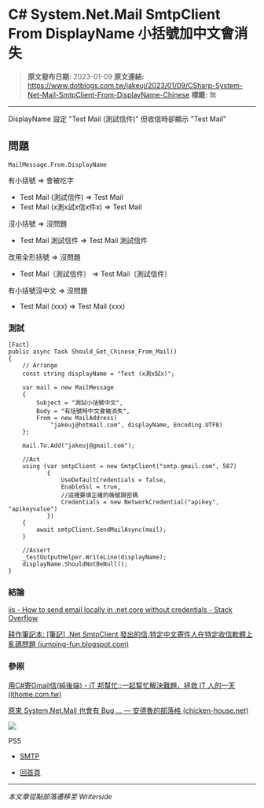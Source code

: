 # C# System.Net.Mail SmtpClient From DisplayName 小括號加中文會消失

> **原文發布日期:** 2023-01-09
> **原文連結:** https://www.dotblogs.com.tw/jakeuj/2023/01/09/CSharp-System-Net-Mail-SmtpClient-From-DisplayName-Chinese
> **標籤:** 無

---

DisplayName 設定 "Test Mail (測試信件)" 但收信時卻顯示 "Test Mail"

## 問題

`MailMessage.From.DisplayName`

有小括號 => 會被吃字

* Test Mail (測試信件) => Test Mail
* Test Mail (x測x試x信x件x) => Test Mail

沒小括號 => 沒問題

* Test Mail 測試信件 => Test Mail 測試信件

改用全形括號 => 沒問題

* Test Mail（測試信件） => Test Mail（測試信件）

有小括號沒中文 => 沒問題

* Test Mail (xxx) => Test Mail (xxx)

### 測試

```
[Fact]
public async Task Should_Get_Chinese_From_Mail()
{
    // Arrange
    const string displayName = "Test (x測x試x)";

    var mail = new MailMessage
    {
        Subject = "測試小括號中文",
        Body = "有括號時中文會被消失",
        From = new MailAddress(
            "jakeuj@hotmail.com", displayName, Encoding.UTF8)
    };

    mail.To.Add("jakeuj@gmail.com");

    //Act
    using (var smtpClient = new SmtpClient("smtp.gmail.com", 587)
           {
               UseDefaultCredentials = false,
               EnableSsl = true,
               //這裡要填正確的帳號跟密碼
               Credentials = new NetworkCredential("apikey", "apikeyvalue")
           })
    {
        await smtpClient.SendMailAsync(mail);
    }

    //Assert
    _testOutputHelper.WriteLine(displayName);
    displayName.ShouldNotBeNull();
}
```

### 結論

[iis - How to send email locally in .net core without credentials - Stack Overflow](https://stackoverflow.com/questions/58937302/how-to-send-email-locally-in-net-core-without-credentials)

[耕作筆記本: [筆記] .Net SmtpClient 發出的信,特定中文寄件人在特定收信軟體上亂碼問題 (jumping-fun.blogspot.com)](https://jumping-fun.blogspot.com/2019/01/dot-net-smtpclient-mojibake.html)

### 參照

[用C#寄Gmail信(純後端) - iT 邦幫忙::一起幫忙解決難題，拯救 IT 人的一天 (ithome.com.tw)](https://ithelp.ithome.com.tw/articles/10190120)

[原來 System.Net.Mail 也會有 Bug ... — 安德魯的部落格 (chicken-house.net)](https://columns.chicken-house.net/2007/04/06/%E5%8E%9F%E4%BE%86-system-net-mail-%E4%B9%9F%E6%9C%83%E6%9C%89-bug/)

![](https://card.psnprofiles.com/1/jakeuj.png)

PS5

* [SMTP](/jakeuj/Tags?qq=SMTP)

* [回首頁](/jakeuj)

---

*本文章從點部落遷移至 Writerside*
